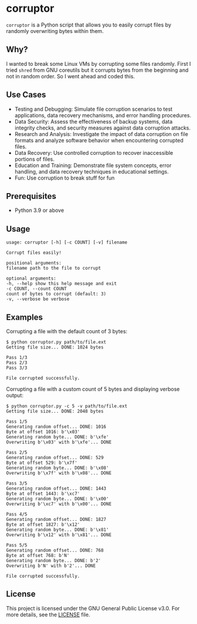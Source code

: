 # corruptor

`corruptor` is a Python script that allows you to easily corrupt files by randomly overwriting bytes within them.

## Why?

I wanted to break some Linux VMs by corrupting some files randomly. First I tried `shred` from GNU coreutils but it corrupts bytes from the beginning and not in random order. So I went ahead and coded this.

## Use Cases

- Testing and Debugging: Simulate file corruption scenarios to test applications, data recovery mechanisms, and error handling procedures.
- Data Security: Assess the effectiveness of backup systems, data integrity checks, and security measures against data corruption attacks.
- Research and Analysis: Investigate the impact of data corruption on file formats and analyze software behavior when encountering corrupted files.
- Data Recovery: Use controlled corruption to recover inaccessible portions of files.
- Education and Training: Demonstrate file system concepts, error handling, and data recovery techniques in educational settings.
- Fun: Use corruption to break stuff for fun

## Prerequisites

- Python 3.9 or above

## Usage

```
usage: corruptor [-h] [-c COUNT] [-v] filename

Corrupt files easily!

positional arguments:
filename path to the file to corrupt

optional arguments:
-h, --help show this help message and exit
-c COUNT, --count COUNT
count of bytes to corrupt (default: 3)
-v, --verbose be verbose
```

## Examples

Corrupting a file with the default count of 3 bytes:

```shell
$ python corruptor.py path/to/file.ext
Getting file size... DONE: 1024 bytes

Pass 1/3
Pass 2/3
Pass 3/3

File corrupted successfully.
```

Corrupting a file with a custom count of 5 bytes and displaying verbose output:


```shell
$ python corruptor.py -c 5 -v path/to/file.ext
Getting file size... DONE: 2048 bytes

Pass 1/5
Generating random offset... DONE: 1016
Byte at offset 1016: b'\x03'
Generating random byte... DONE: b'\xfe'
Overwriting b'\x03' with b'\xfe'... DONE

Pass 2/5
Generating random offset... DONE: 529
Byte at offset 529: b'\x7f'
Generating random byte... DONE: b'\x08'
Overwriting b'\x7f' with b'\x08'... DONE

Pass 3/5
Generating random offset... DONE: 1443
Byte at offset 1443: b'\xc7'
Generating random byte... DONE: b'\x00'
Overwriting b'\xc7' with b'\x00'... DONE

Pass 4/5
Generating random offset... DONE: 1827
Byte at offset 1827: b'\x12'
Generating random byte... DONE: b'\x81'
Overwriting b'\x12' with b'\x81'... DONE

Pass 5/5
Generating random offset... DONE: 768
Byte at offset 768: b'N'
Generating random byte... DONE: b'2'
Overwriting b'N' with b'2'... DONE

File corrupted successfully.
```

## License

This project is licensed under the GNU General Public License v3.0. For more details, see the [LICENSE](LICENSE) file.
